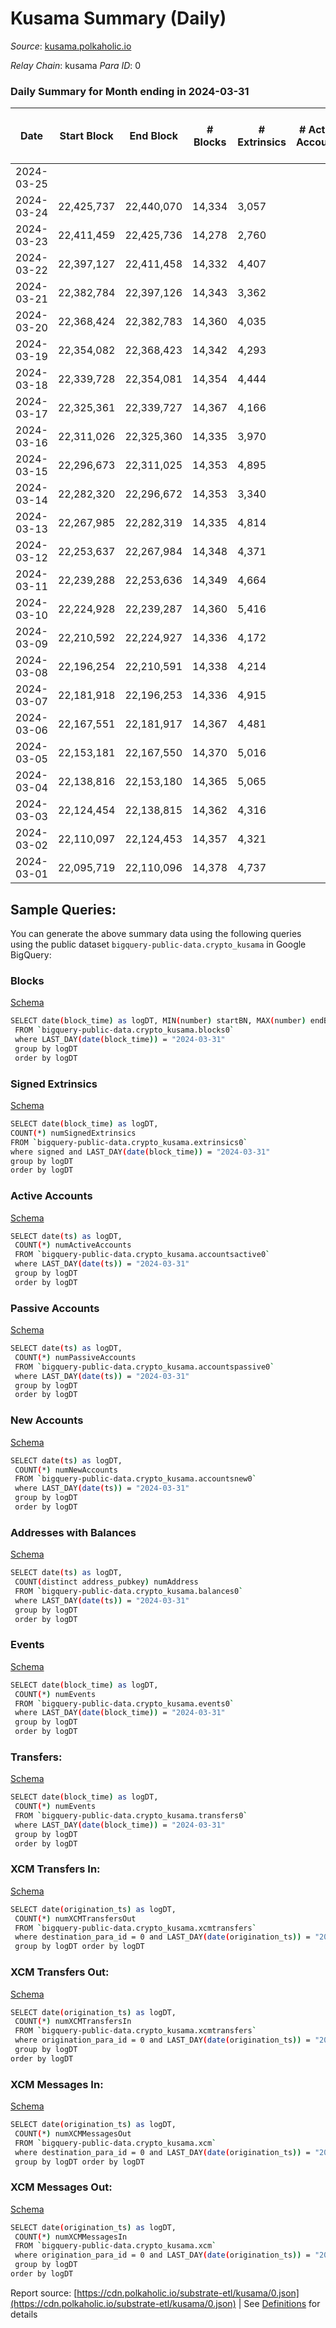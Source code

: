 # Kusama Summary (Daily)

_Source_: [kusama.polkaholic.io](https://kusama.polkaholic.io)

*Relay Chain*: kusama
*Para ID*: 0



### Daily Summary for Month ending in 2024-03-31


| Date    | Start Block | End Block | # Blocks | # Extrinsics | # Active Accounts | # Passive Accounts | # New Accounts | # Addresses | # Events  | # Transfers ($USD) | # XCM Transfers In ($USD) | # XCM Transfers Out ($USD) | # XCM In | # XCM Out | Issues |
|---------|-------------|-----------|----------|--------------|-------------------|--------------------|----------------|-------------|-----------|--------------------|---------------------------|----------------------------|----------|-----------|--------|
| 2024-03-25 |  |  |  |  |  |  |  |  |  |   |   |   |  |  |  |
| 2024-03-24 | 22,425,737 | 22,440,070 | 14,334 | 3,057 |  |  |  | 314,268 | 726,165 | 1,733  |   |   |  |  |  |
| 2024-03-23 | 22,411,459 | 22,425,736 | 14,278 | 2,760 |  |  |  | 314,171 | 708,899 | 1,233  |   |   |  |  |  |
| 2024-03-22 | 22,397,127 | 22,411,458 | 14,332 | 4,407 |  |  |  | 314,097 | 777,487 | 1,761  |   |   |  |  |  |
| 2024-03-21 | 22,382,784 | 22,397,126 | 14,343 | 3,362 |  |  |  | 314,023 | 724,667 | 1,658  |   |   |  |  |  |
| 2024-03-20 | 22,368,424 | 22,382,783 | 14,360 | 4,035 |  |  |  | 313,916 | 749,279 | 1,678  |   |   |  |  |  |
| 2024-03-19 | 22,354,082 | 22,368,423 | 14,342 | 4,293 |  |  |  | 313,798 | 756,494 | 1,618  |   |   |  |  |  |
| 2024-03-18 | 22,339,728 | 22,354,081 | 14,354 | 4,444 |  |  |  | 313,705 | 776,863 | 2,152  |   |   |  |  |  |
| 2024-03-17 | 22,325,361 | 22,339,727 | 14,367 | 4,166 |  |  |  | 313,615 | 765,404 | 1,919  |   |   |  |  |  |
| 2024-03-16 | 22,311,026 | 22,325,360 | 14,335 | 3,970 |  |  |  | 313,520 | 761,610 | 1,613  |   |   |  |  |  |
| 2024-03-15 | 22,296,673 | 22,311,025 | 14,353 | 4,895 |  |  |  | 313,428 | 791,327 | 2,246  |   |   |  |  |  |
| 2024-03-14 | 22,282,320 | 22,296,672 | 14,353 | 3,340 |  |  |  | 313,358 | 745,677 | 1,987  |   |   |  |  |  |
| 2024-03-13 | 22,267,985 | 22,282,319 | 14,335 | 4,814 |  |  |  | 313,281 | 779,955 | 2,877  |   |   |  |  |  |
| 2024-03-12 | 22,253,637 | 22,267,984 | 14,348 | 4,371 |  |  |  | 313,116 | 753,934 | 2,074  |   |   |  |  |  |
| 2024-03-11 | 22,239,288 | 22,253,636 | 14,349 | 4,664 |  |  |  | 312,994 | 770,179 | 2,099  |   |   |  |  |  |
| 2024-03-10 | 22,224,928 | 22,239,287 | 14,360 | 5,416 |  |  |  | 312,868 | 801,352 | 2,171  |   |   |  |  |  |
| 2024-03-09 | 22,210,592 | 22,224,927 | 14,336 | 4,172 |  |  |  | 312,694 | 747,370 | 2,291 ($161,654.84) |   |   |  |  |  |
| 2024-03-08 | 22,196,254 | 22,210,591 | 14,338 | 4,214 |  |  |  | 312,574 | 751,565 | 2,575  |   |   |  |  |  |
| 2024-03-07 | 22,181,918 | 22,196,253 | 14,336 | 4,915 |  |  |  | 312,469 | 761,207 | 2,397  |   |   |  |  |  |
| 2024-03-06 | 22,167,551 | 22,181,917 | 14,367 | 4,481 |  |  |  | 312,367 | 767,583 | 2,559  |   |   |  |  |  |
| 2024-03-05 | 22,153,181 | 22,167,550 | 14,370 | 5,016 |  |  |  | 312,240 | 771,850 | 3,497  |   |   |  |  |  |
| 2024-03-04 | 22,138,816 | 22,153,180 | 14,365 | 5,065 |  |  |  | 312,103 | 768,676 | 2,850  |   |   |  |  |  |
| 2024-03-03 | 22,124,454 | 22,138,815 | 14,362 | 4,316 |  |  |  | 311,975 | 759,888 | 2,112  |   |   |  |  |  |
| 2024-03-02 | 22,110,097 | 22,124,453 | 14,357 | 4,321 |  |  |  | 311,856 | 768,118 | 2,501  |   |   |  |  |  |
| 2024-03-01 | 22,095,719 | 22,110,096 | 14,378 | 4,737 |  |  |  | 311,718 | 778,695 | 2,915  |   |   |  |  |  |

## Sample Queries:
You can generate the above summary data using the following queries using the public dataset `bigquery-public-data.crypto_kusama` in Google BigQuery:


### Blocks 

[Schema](https://github.com/colorfulnotion/substrate-etl/blob/main/schema/blocks.json)

```bash
SELECT date(block_time) as logDT, MIN(number) startBN, MAX(number) endBN, COUNT(*) numBlocks 
 FROM `bigquery-public-data.crypto_kusama.blocks0`  
 where LAST_DAY(date(block_time)) = "2024-03-31" 
 group by logDT 
 order by logDT
```

### Signed Extrinsics 

[Schema](https://github.com/colorfulnotion/substrate-etl/blob/main/schema/extrinsics.json)

```bash
SELECT date(block_time) as logDT, 
COUNT(*) numSignedExtrinsics 
FROM `bigquery-public-data.crypto_kusama.extrinsics0`  
where signed and LAST_DAY(date(block_time)) = "2024-03-31" 
group by logDT 
order by logDT
```

### Active Accounts 

[Schema](https://github.com/colorfulnotion/substrate-etl/blob/main/schema/accountsactive.json)

```bash
SELECT date(ts) as logDT, 
 COUNT(*) numActiveAccounts 
 FROM `bigquery-public-data.crypto_kusama.accountsactive0` 
 where LAST_DAY(date(ts)) = "2024-03-31" 
 group by logDT 
 order by logDT
```

### Passive Accounts 

[Schema](https://github.com/colorfulnotion/substrate-etl/blob/main/schema/accountspassive.json)

```bash
SELECT date(ts) as logDT, 
 COUNT(*) numPassiveAccounts 
 FROM `bigquery-public-data.crypto_kusama.accountspassive0` 
 where LAST_DAY(date(ts)) = "2024-03-31" 
 group by logDT 
 order by logDT
```

### New Accounts 

[Schema](https://github.com/colorfulnotion/substrate-etl/blob/main/schema/accountsnew.json)

```bash
SELECT date(ts) as logDT, 
 COUNT(*) numNewAccounts 
 FROM `bigquery-public-data.crypto_kusama.accountsnew0` 
 where LAST_DAY(date(ts)) = "2024-03-31" 
 group by logDT
 order by logDT
```

### Addresses with Balances 

[Schema](https://github.com/colorfulnotion/substrate-etl/blob/main/schema/balances.json)

```bash
SELECT date(ts) as logDT,
 COUNT(distinct address_pubkey) numAddress 
 FROM `bigquery-public-data.crypto_kusama.balances0` 
 where LAST_DAY(date(ts)) = "2024-03-31" 
 group by logDT 
 order by logDT
```

### Events 

[Schema](https://github.com/colorfulnotion/substrate-etl/blob/main/schema/events.json)

```bash
SELECT date(block_time) as logDT, 
 COUNT(*) numEvents 
 FROM `bigquery-public-data.crypto_kusama.events0` 
 where LAST_DAY(date(block_time)) = "2024-03-31" 
 group by logDT 
 order by logDT
```

### Transfers:

[Schema](https://github.com/colorfulnotion/substrate-etl/blob/main/schema/transfers.json)

```bash
SELECT date(block_time) as logDT, 
 COUNT(*) numEvents 
 FROM `bigquery-public-data.crypto_kusama.transfers0` 
 where LAST_DAY(date(block_time)) = "2024-03-31" 
 group by logDT 
 order by logDT
```

### XCM Transfers In: 

[Schema](https://github.com/colorfulnotion/substrate-etl/blob/main/schema/xcmtransfers.json)

```bash
SELECT date(origination_ts) as logDT, 
 COUNT(*) numXCMTransfersOut 
 FROM `bigquery-public-data.crypto_kusama.xcmtransfers` 
 where destination_para_id = 0 and LAST_DAY(date(origination_ts)) = "2024-03-31" 
 group by logDT order by logDT
```

### XCM Transfers Out: 

[Schema](https://github.com/colorfulnotion/substrate-etl/blob/main/schema/xcmtransfers.json)

```bash
SELECT date(origination_ts) as logDT, 
 COUNT(*) numXCMTransfersIn 
 FROM `bigquery-public-data.crypto_kusama.xcmtransfers` 
 where origination_para_id = 0 and LAST_DAY(date(origination_ts)) = "2024-03-31" 
 group by logDT 
order by logDT
```

### XCM Messages In: 

[Schema](https://github.com/colorfulnotion/substrate-etl/blob/main/schema/xcm.json)

```bash
SELECT date(origination_ts) as logDT, 
 COUNT(*) numXCMMessagesOut 
 FROM `bigquery-public-data.crypto_kusama.xcm` 
 where destination_para_id = 0 and LAST_DAY(date(origination_ts)) = "2024-03-31" 
 group by logDT order by logDT
```

### XCM Messages Out: 

[Schema](https://github.com/colorfulnotion/substrate-etl/blob/main/schema/xcm.json)

```bash
SELECT date(origination_ts) as logDT, 
 COUNT(*) numXCMMessagesIn 
 FROM `bigquery-public-data.crypto_kusama.xcm` 
 where origination_para_id = 0 and LAST_DAY(date(origination_ts)) = "2024-03-31" 
 group by logDT 
order by logDT
```


Report source: [https://cdn.polkaholic.io/substrate-etl/kusama/0.json](https://cdn.polkaholic.io/substrate-etl/kusama/0.json) | See [Definitions](/DEFINITIONS.md) for details
